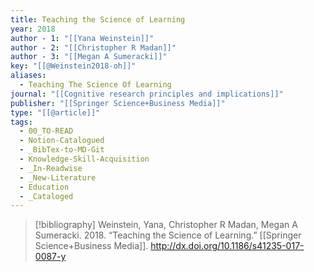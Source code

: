 ```yaml
---
title: Teaching the Science of Learning
year: 2018
author - 1: "[[Yana Weinstein]]"
author - 2: "[[Christopher R Madan]]"
author - 3: "[[Megan A Sumeracki]]"
key: "[[@Weinstein2018-oh]]"
aliases:
  - Teaching The Science Of Learning
journal: "[[Cognitive research principles and implications]]"
publisher: "[[Springer Science+Business Media]]"
type: "[[@article]]"
tags:
  - 00_TO-READ
  - Notion-Catalogued
  - _BibTex-to-MD-Git
  - Knowledge-Skill-Acquisition
  - _In-Readwise
  - _New-Literature
  - Education
  - _Cataloged
---
```


> [!bibliography]
> Weinstein, Yana, Christopher R Madan, Megan A Sumeracki. 2018. “Teaching the Science of Learning.” [[Springer Science+Business Media]]. http://dx.doi.org/10.1186/s41235-017-0087-y